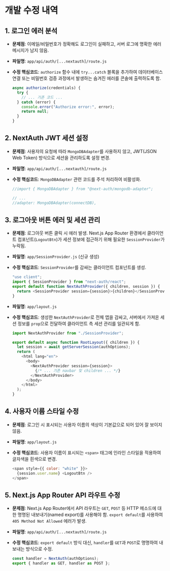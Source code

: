 # 개발 수정 내역

## 1. 로그인 에러 분석

- **문제점**: 이메일/비밀번호가 정확해도 로그인이 실패하고, 서버 로그에 명확한 에러 메시지가 남지 않음.
- **파일명**: `app/api/auth/[...nextauth]/route.js`
- **수정 핵심코드**: `authorize` 함수 내에 `try...catch` 블록을 추가하여 데이터베이스 연결 또는 비밀번호 검증 과정에서 발생하는 숨겨진 에러를 콘솔에 출력하도록 함.

  ```javascript
  async authorize(credentials) {
    try {
      // ... 기존 코드 ...
    } catch (error) {
      console.error("Authorize error:", error);
      return null;
    }
  }
  ```

## 2. NextAuth JWT 세션 설정

- **문제점**: 사용자의 요청에 따라 `MongoDBAdapter`를 사용하지 않고, JWT(JSON Web Token) 방식으로 세션을 관리하도록 설정 변경.
- **파일명**: `app/api/auth/[...nextauth]/route.js`
- **수정 핵심코드**: `MongoDBAdapter` 관련 코드를 주석 처리하여 비활성화.

  ```javascript
  //import { MongoDBAdapter } from "@next-auth/mongodb-adapter";

  // ...
  //adapter: MongoDBAdapter(connectDB),
  ```

## 3. 로그아웃 버튼 에러 및 세션 관리

- **문제점**: 로그아웃 버튼 클릭 시 에러 발생. Next.js App Router 환경에서 클라이언트 컴포넌트(`LogoutBtn`)가 세션 정보에 접근하기 위해 필요한 `SessionProvider`가 누락됨.
- **파일명**: `app/SessionProvider.js` (신규 생성)
- **수정 핵심코드**: `SessionProvider`를 감싸는 클라이언트 컴포넌트를 생성.

  ```javascript
  "use client";
  import { SessionProvider } from "next-auth/react";
  export default function NextAuthProvider({ children, session }) {
    return <SessionProvider session={session}>{children}</SessionProvider>;
  }
  ```

- **파일명**: `app/layout.js`
- **수정 핵심코드**: 생성한 `NextAuthProvider`로 전체 앱을 감싸고, 서버에서 가져온 세션 정보를 `prop`으로 전달하여 클라이언트 측 세션 관리를 일관되게 함.

  ```javascript
  import NextAuthProvider from "./SessionProvider";

  export default async function RootLayout({ children }) {
    let session = await getServerSession(authOptions);
    return (
      <html lang="en">
        <body>
          <NextAuthProvider session={session}>
            {/* ... 기존 navbar 및 children ... */}
          </NextAuthProvider>
        </body>
      </html>
    );
  }
  ```

## 4. 사용자 이름 스타일 수정

- **문제점**: 로그인 시 표시되는 사용자 이름의 색상이 기본값으로 되어 있어 잘 보이지 않음.
- **파일명**: `app/layout.js`
- **수정 핵심코드**: 사용자 이름이 표시되는 `<span>` 태그에 인라인 스타일을 적용하여 글자색을 흰색으로 변경.

  ```javascript
  <span style={{ color: "white" }}>
    {session.user.name} <LogoutBtn />
  </span>
  ```

## 5. Next.js App Router API 라우트 수정

- **문제점**: Next.js App Router에서 API 라우트는 `GET`, `POST` 등 HTTP 메소드에 대한 명명된 내보내기(named export)를 사용해야 함. `export default`를 사용하여 `405 Method Not Allowed` 에러가 발생.
- **파일명**: `app/api/auth/[...nextauth]/route.js`
- **수정 핵심코드**: `export default` 방식 대신, `handler`를 `GET`과 `POST`로 명명하여 내보내는 방식으로 수정.

  ```javascript
  const handler = NextAuth(authOptions);
  export { handler as GET, handler as POST };
  ```

